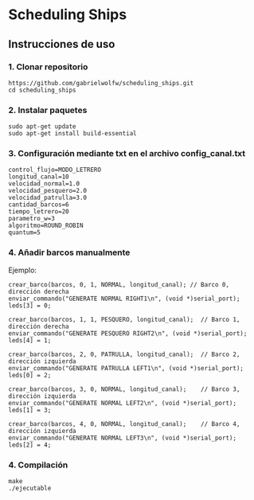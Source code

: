 # Scheduling Ships
## Instrucciones de uso
### 1. Clonar repositorio
    https://github.com/gabrielwolfw/scheduling_ships.git
    cd scheduling_ships
### 2. Instalar paquetes
    sudo apt-get update
    sudo apt-get install build-essential
### 3. Configuración mediante txt en el archivo config_canal.txt
    control_flujo=MODO_LETRERO
    longitud_canal=10
    velocidad_normal=1.0
    velocidad_pesquero=2.0
    velocidad_patrulla=3.0
    cantidad_barcos=6
    tiempo_letrero=20
    parametro_w=3
    algoritmo=ROUND_ROBIN
    quantum=5

### 4. Añadir barcos manualmente
Ejemplo:
    
    crear_barco(barcos, 0, 1, NORMAL, longitud_canal); // Barco 0, dirección derecha
    enviar_commando("GENERATE NORMAL RIGHT1\n", (void *)serial_port);
    leds[3] = 0;

    crear_barco(barcos, 1, 1, PESQUERO, longitud_canal);  // Barco 1, dirección derecha
    enviar_commando("GENERATE PESQUERO RIGHT2\n", (void *)serial_port);
    leds[4] = 1;

    crear_barco(barcos, 2, 0, PATRULLA, longitud_canal);  // Barco 2, dirección izquierda
    enviar_commando("GENERATE PATRULLA LEFT1\n", (void *)serial_port);
    leds[0] = 2;

    crear_barco(barcos, 3, 0, NORMAL, longitud_canal);    // Barco 3, dirección izquierda
    enviar_commando("GENERATE NORMAL LEFT2\n", (void *)serial_port);
    leds[1] = 3;

    crear_barco(barcos, 4, 0, NORMAL, longitud_canal);    // Barco 4, dirección izquierda
    enviar_commando("GENERATE NORMAL LEFT3\n", (void *)serial_port);
    leds[2] = 4;

### 4. Compilación
    make
    ./ejecutable


